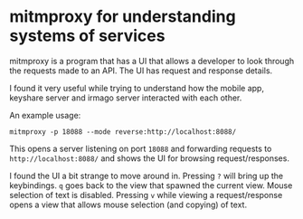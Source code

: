 # mitmproxy for understanding systems of services

mitmproxy is a program that has a UI that allows a developer to look through the requests made to an API.
The UI has request and response details.

I found it very useful while trying to understand how the mobile app, keyshare server and irmago server interacted with each other.

An example usage: 

`mitmproxy -p 18088 --mode reverse:http://localhost:8088/`

This opens a server listening on port `18088` and forwarding requests to `http://localhost:8088/` and shows the UI for 
browsing request/responses.

I found the UI a bit strange to move around in. Pressing `?` will bring up the keybindings. `q` goes back to the view 
that spawned the current view. Mouse selection of text is disabled. Pressing `v` while viewing a request/response opens 
a view that allows mouse selection (and copying) of text.

